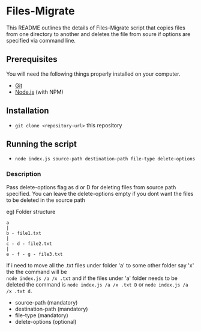 # Files-Migrate

This README outlines the details of Files-Migrate script that copies files from one directory to another and deletes the file
from soure if options are specified via command line.

## Prerequisites

You will need the following things properly installed on your computer.

* [Git](http://git-scm.com/)
* [Node.js](http://nodejs.org/) (with NPM)

## Installation

* `git clone <repository-url>` this repository

## Running the script

* `node index.js source-path destination-path file-type delete-options`

### Description

  Pass delete-options flag as d or D for deleting files from source path specified. You can leave the delete-options empty if you 
dont want the files to be deleted in the source path

eg) Folder structure
    
    a 
    |
    b - file1.txt
    |
    c - d - file2.txt
    |
    e - f - g - file3.txt
 
 If i need to move all the .txt files under folder 'a' to some other folder say 'x' the the command will be    
 `node index.js /a /x .txt` and if the files under 'a' folder needs to be deleted the command is 
 `node index.js /a /x .txt D` or `node index.js /a /x .txt d`.
 
* source-path (mandatory)
* destination-path (mandatory)
* file-type (mandatory)
* delete-options (optional)
